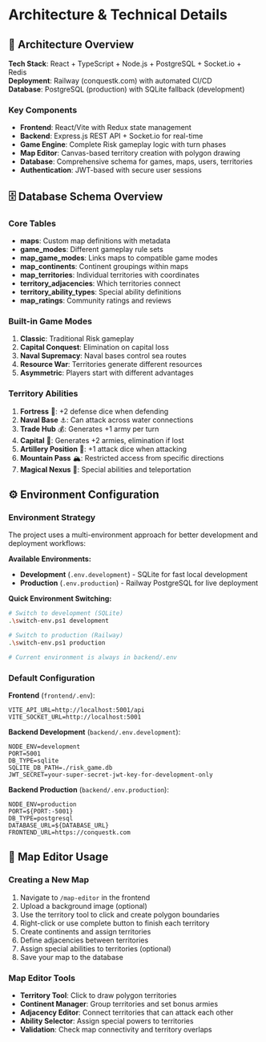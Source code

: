 # Architecture & Technical Details

## 🎯 Architecture Overview

**Tech Stack**: React + TypeScript + Node.js + PostgreSQL + Socket.io + Redis  
**Deployment**: Railway (conquestk.com) with automated CI/CD  
**Database**: PostgreSQL (production) with SQLite fallback (development)

### Key Components
- **Frontend**: React/Vite with Redux state management
- **Backend**: Express.js REST API + Socket.io for real-time
- **Game Engine**: Complete Risk gameplay logic with turn phases  
- **Map Editor**: Canvas-based territory creation with polygon drawing
- **Database**: Comprehensive schema for games, maps, users, territories
- **Authentication**: JWT-based with secure user sessions

## 🗄️ Database Schema Overview

### Core Tables
- **maps**: Custom map definitions with metadata
- **game_modes**: Different gameplay rule sets
- **map_game_modes**: Links maps to compatible game modes
- **map_continents**: Continent groupings within maps
- **map_territories**: Individual territories with coordinates
- **territory_adjacencies**: Which territories connect
- **territory_ability_types**: Special ability definitions
- **map_ratings**: Community ratings and reviews

### Built-in Game Modes
1. **Classic**: Traditional Risk gameplay
2. **Capital Conquest**: Elimination on capital loss
3. **Naval Supremacy**: Naval bases control sea routes
4. **Resource War**: Territories generate different resources
5. **Asymmetric**: Players start with different advantages

### Territory Abilities
1. **Fortress** 🏰: +2 defense dice when defending
2. **Naval Base** ⚓: Can attack across water connections
3. **Trade Hub** 💰: Generates +1 army per turn
4. **Capital** 👑: Generates +2 armies, elimination if lost
5. **Artillery Position** 🎯: +1 attack dice when attacking
6. **Mountain Pass** 🏔️: Restricted access from specific directions
7. **Magical Nexus** 🔮: Special abilities and teleportation

## ⚙️ Environment Configuration

### Environment Strategy
The project uses a multi-environment approach for better development and deployment workflows:

**Available Environments:**
- **Development** (`.env.development`) - SQLite for fast local development
- **Production** (`.env.production`) - Railway PostgreSQL for live deployment

**Quick Environment Switching:**
```bash
# Switch to development (SQLite)
.\switch-env.ps1 development

# Switch to production (Railway)
.\switch-env.ps1 production

# Current environment is always in backend/.env
```

### Default Configuration

**Frontend** (`frontend/.env`):
```env
VITE_API_URL=http://localhost:5001/api
VITE_SOCKET_URL=http://localhost:5001
```

**Backend Development** (`backend/.env.development`):
```env
NODE_ENV=development
PORT=5001
DB_TYPE=sqlite
SQLITE_DB_PATH=./risk_game.db
JWT_SECRET=your-super-secret-jwt-key-for-development-only
```

**Backend Production** (`backend/.env.production`):
```env
NODE_ENV=production
PORT=${PORT:-5001}
DB_TYPE=postgresql
DATABASE_URL=${DATABASE_URL}
FRONTEND_URL=https://conquestk.com
```

## 🎨 Map Editor Usage

### Creating a New Map
1. Navigate to `/map-editor` in the frontend
2. Upload a background image (optional)
3. Use the territory tool to click and create polygon boundaries
4. Right-click or use complete button to finish each territory
5. Create continents and assign territories
6. Define adjacencies between territories
7. Assign special abilities to territories (optional)
8. Save your map to the database

### Map Editor Tools
- **Territory Tool**: Click to draw polygon territories
- **Continent Manager**: Group territories and set bonus armies
- **Adjacency Editor**: Connect territories that can attack each other
- **Ability Selector**: Assign special powers to territories
- **Validation**: Check map connectivity and territory overlaps